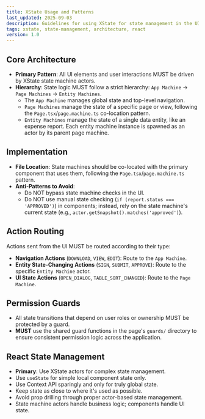 ```yaml
---
title: XState Usage and Patterns
last_updated: 2025-09-03
description: Guidelines for using XState for state management in the UI.
tags: xstate, state-management, architecture, react
version: 1.0
---
```


## Core Architecture

- **Primary Pattern**: All UI elements and user interactions MUST be driven by XState state machine actors.
- **Hierarchy**: State logic MUST follow a strict hierarchy: `App Machine` → `Page Machines` → `Entity Machines`.
  - The `App Machine` manages global state and top-level navigation.
  - `Page Machines` manage the state of a specific page or view, following the `Page.tsx`/`page.machine.ts` co-location pattern.
  - `Entity Machines` manage the state of a single data entity, like an expense report. Each entity machine instance is spawned as an actor by its parent page machine.

## Implementation

- **File Location**: State machines should be co-located with the primary component that uses them, following the `Page.tsx`/`page.machine.ts` pattern.
- **Anti-Patterns to Avoid**:
  - Do NOT bypass state machine checks in the UI.
  - Do NOT use manual state checking (`if (report.status === 'APPROVED')`) in components; instead, rely on the state machine's current state (e.g., `actor.getSnapshot().matches('approved')`).

## Action Routing

Actions sent from the UI MUST be routed according to their type:

- **Navigation Actions** (`DOWNLOAD`, `VIEW`, `EDIT`): Route to the `App Machine`.
- **Entity State-Changing Actions** (`SIGN`, `SUBMIT`, `APPROVE`): Route to the specific `Entity Machine` actor.
- **UI State Actions** (`OPEN_DIALOG`, `TABLE_SORT_CHANGED`): Route to the `Page Machine`.

## Permission Guards

- All state transitions that depend on user roles or ownership MUST be protected by a guard.
- **MUST** use the shared guard functions in the page's `guards/` directory to ensure consistent permission logic across the application.

## React State Management

- **Primary**: Use XState actors for complex state management.
- Use `useState` for simple local component state only.
- Use Context API sparingly and only for truly global state.
- Keep state as close to where it's used as possible.
- Avoid prop drilling through proper actor-based state management.
- State machine actors handle business logic; components handle UI state.
